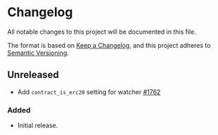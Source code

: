 <!-- markdownlint-disable no-duplicate-heading -->

# Changelog

All notable changes to this project will be documented in this file.

The format is based on [Keep a Changelog](https://keepachangelog.com/en/1.1.0/),
and this project adheres to [Semantic Versioning](https://semver.org/spec/v2.0.0.html).

## Unreleased

- Add `contract_is_erc20` setting for watcher [#1762](https://github.com/astriaorg/astria/pull/1762)

### Added

- Initial release.
